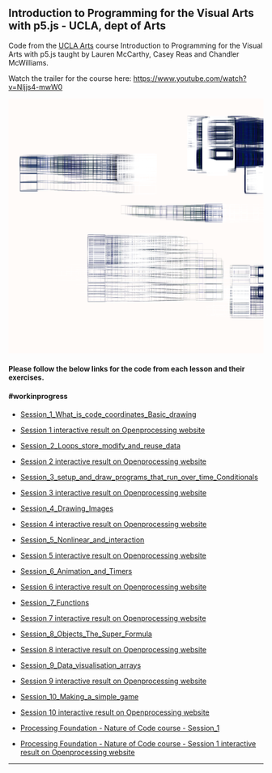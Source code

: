 
## Introduction to Programming for the Visual Arts with p5.js - UCLA, dept of Arts

Code from the [UCLA Arts](https://www.kadenze.com/courses/introduction-to-programming-for-the-visual-arts-with-p5-js/info) course Introduction to Programming for the Visual Arts with p5.js taught by Lauren McCarthy, Casey Reas and Chandler McWilliams.

Watch the trailer for the course here:
https://www.youtube.com/watch?v=Nljjs4-mwW0

<img src=./session_8_export.png>


#### Please follow the below links for the code from each lesson and their exercises.

#### #workinprogress



- [Session_1_What_is_code_coordinates_Basic_drawing](https://github.com/dtolonen/ucla_introduction_to_programming_for_the_visual_arts_with_p5js/tree/main/Session_1_What_is_code_coordinates_Basic_drawing)
- [Session 1 interactive result on Openprocessing website](https://openprocessing.org/sketch/1574777)


  
- [Session_2_Loops_store_modify_and_reuse_data ](https://github.com/dtolonen/ucla_introduction_to_programming_for_the_visual_arts_with_p5js/tree/main/Session_2_Loops_store_modify_and_reuse_data)
- [Session 2 interactive result on Openprocessing website](https://openprocessing.org/sketch/1574780)

- [Session_3_setup_and_draw_programs_that_run_over_time_Conditionals](https://github.com/dtolonen/ucla_introduction_to_programming_for_the_visual_arts_with_p5js/tree/main/Session_3_setup_and_draw_programs_that_run_over_time_Conditionals)
- [Session 3 interactive result on Openprocessing website](https://openprocessing.org/sketch/1560556)

- [Session_4_Drawing_Images](https://github.com/dtolonen/ucla_introduction_to_programming_for_the_visual_arts_with_p5js/tree/main/Session_4_Drawing_Images)
- [Session 4 interactive result on Openprocessing website](https://openprocessing.org/sketch/1560750)

- [Session_5_Nonlinear_and_interaction ](https://github.com/dtolonen/ucla_introduction_to_programming_for_the_visual_arts_with_p5js/tree/main/Session_5_Nonlinear_and_interaction)
- [Session 5 interactive result on Openprocessing website](https://openprocessing.org/sketch/1563015)

- [Session_6_Animation_and_Timers](https://github.com/dtolonen/ucla_introduction_to_programming_for_the_visual_arts_with_p5js/tree/main/Session_6_Animation_and_Timers)
- [Session 6 interactive result on Openprocessing website](https://openprocessing.org/sketch/1566376)

- [Session_7_Functions](https://github.com/dtolonen/ucla_introduction_to_programming_for_the_visual_arts_with_p5js/tree/main/Session_7_Functions)
- [Session 7 interactive result on Openprocessing website](https://openprocessing.org/sketch/1567211)

- [Session_8_Objects_The_Super_Formula](https://github.com/dtolonen/ucla_introduction_to_programming_for_the_visual_arts_with_p5js/tree/main/Session_8_Objects_The_Super_Formula)
- [Session 8 interactive result on Openprocessing website](https://openprocessing.org/sketch/1568081)

- [Session_9_Data_visualisation_arrays](https://github.com/dtolonen/ucla_introduction_to_programming_for_the_visual_arts_with_p5js/tree/main/Session_9_Data_visualisation_arrays)
- [Session 9 interactive result on Openprocessing website](https://openprocessing.org/sketch/1574726)

- [Session_10_Making_a_simple_game](https://github.com/dtolonen/ucla_introduction_to_programming_for_the_visual_arts_with_p5js/tree/main/Session_10_Making_a_simple_game)
- [Session 10 interactive result on Openprocessing website](https://openprocessing.org/sketch/1577242)

- [Processing Foundation - Nature of Code course - Session_1](https://github.com/dtolonen/ucla_introduction_to_programming_for_the_visual_arts_with_p5js/tree/main/nature_of_code_session_1)
- [Processing Foundation - Nature of Code course - Session 1 interactive result on Openprocessing website](https://openprocessing.org/sketch/1574784)

<hr/>




